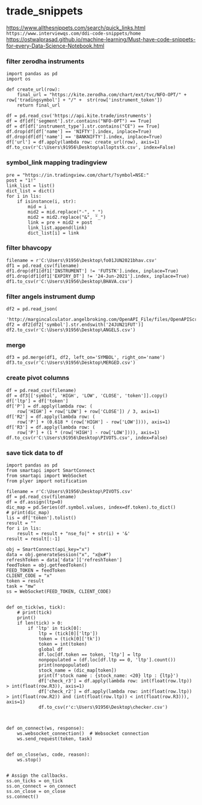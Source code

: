 # trade_snippets

https://www.allthesnippets.com/search/quick_links.html
`https://www.interviewqs.com/ddi-code-snippets/home`
https://ostwalprasad.github.io/machine-learning/Must-have-code-snippets-for-every-Data-Science-Notebook.html

### filter zerodha instruments
    import pandas as pd
    import os

    def create_url(row):
        final_url = "https://kite.zerodha.com/chart/ext/tvc/NFO-OPT/" + row['tradingsymbol'] + "/" +  str(row['instrument_token'])
        return final_url

    df = pd.read_csv('https://api.kite.trade/instruments')
    df = df[df['segment'].str.contains("NFO-OPT") == True]
    df = df[df['instrument_type'].str.contains("CE") == True]
    df.drop(df[df['name'] == 'NIFTY'].index, inplace=True)
    df.drop(df[df['name'] == 'BANKNIFTY'].index, inplace=True)
    df['url'] = df.apply(lambda row: create_url(row), axis=1)
    df.to_csv(r'C:\Users\91956\Desktop\alloptstk.csv', index=False)


 





### symbol_link mapping tradingview
    pre = "https://in.tradingview.com/chart/?symbol=NSE:"
    post = "1!"
    link_list = list()
    dict_list = dict()
    for i in lis:
        if isinstance(i, str):
            mid = i
            mid2 = mid.replace("-", "_")
            mid2 = mid2.replace("&", "_")
            link = pre + mid2 + post
            link_list.append(link)
            dict_list[i] = link
            
            

### filter bhavcopy
    filename = r'C:\Users\91956\Desktop\fo01JUN2021bhav.csv'
    df1 = pd.read_csv(filename)
    df1.drop(df1[df1['INSTRUMENT'] != 'FUTSTK'].index, inplace=True)
    df1.drop(df1[df1['EXPIRY_DT'] != '24-Jun-2021'].index, inplace=True)
    df1.to_csv(r'C:\Users\91956\Desktop\BHAVA.csv')
    
    

### filter angels instrument dump
    df2 = pd.read_json(
        'http://margincalculator.angelbroking.com/OpenAPI_File/files/OpenAPIScripMaster.json')
    df2 = df2[df2['symbol'].str.endswith('24JUN21FUT')]
    df2.to_csv(r'C:\Users\91956\Desktop\ANGELS.csv')
    
   
### merge 
    df3 = pd.merge(df1, df2, left_on='SYMBOL', right_on='name')
    df3.to_csv(r'C:\Users\91956\Desktop\MERGED.csv')



### create pivot columns
    df = pd.read_csv(filename)
    df = df3[['symbol', 'HIGH', 'LOW', 'CLOSE', 'token']].copy()
    df['ltp'] = df['token']
    df['P'] = df.apply(lambda row: (
        row['HIGH'] + row['LOW'] + row['CLOSE']) / 3, axis=1)
    df['R2'] = df.apply(lambda row: (
        row['P'] + (0.618 * (row['HIGH'] - row['LOW']))), axis=1)
    df['R3'] = df.apply(lambda row: (
        row['P'] + (1 * (row['HIGH'] - row['LOW']))), axis=1)
    df.to_csv(r'C:\Users\91956\Desktop\PIVOTS.csv', index=False)


 
 
 
 
### save tick data to df
    import pandas as pd
    from smartapi import SmartConnect
    from smartapi import WebSocket
    from plyer import notification 
 
    filename = r'C:\Users\91956\Desktop\PIVOTS.csv'
    df = pd.read_csv(filename)
    df = df.assign(ltp=0)
    dic_map = pd.Series(df.symbol.values, index=df.token).to_dict()
    # print(dic_map)
    lis = df['token'].tolist()
    result = ""
    for i in lis:
        result = result + "nse_fo|" + str(i) + '&'
    result = result[:-1]
 
    obj = SmartConnect(api_key="x")
    data = obj.generateSession("x", "x@x#")
    refreshToken = data['data']['refreshToken']
    feedToken = obj.getfeedToken()
    FEED_TOKEN = feedToken
    CLIENT_CODE = "x"
    token = result
    task = "mw"
    ss = WebSocket(FEED_TOKEN, CLIENT_CODE)
 

    def on_tick(ws, tick):
        # print(tick)
        print()
        if len(tick) > 0:
            if 'ltp' in tick[0]:
                ltp = (tick[0]['ltp'])
                token = (tick[0]['tk'])
                token = int(token)
                global df
                df.loc[df.token == token, 'ltp'] = ltp
                nonpopulated = (df.loc[df.ltp == 0, 'ltp'].count())
                print(nonpopulated)
                stock_name = (dic_map[token])
                print(f'stock name : {stock_name: <20} ltp : {ltp}')        
                df['check_r3'] = df.apply(lambda row: int(float(row.ltp)) > int(float(row.R3)), axis=1)
                df['check_r2'] = df.apply(lambda row: int(float(row.ltp)) > int(float(row.R2)) and (int(float(row.ltp)) < int(float(row.R3))), axis=1)
                df.to_csv(r'c:\Users\91956\Desktop\checker.csv')



    def on_connect(ws, response):
        ws.websocket_connection()  # Websocket connection
        ws.send_request(token, task)


    def on_close(ws, code, reason):
        ws.stop()


    # Assign the callbacks.
    ss.on_ticks = on_tick
    ss.on_connect = on_connect
    ss.on_close = on_close
    ss.connect()
   
   
